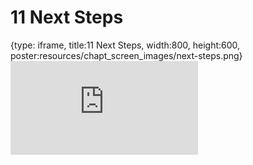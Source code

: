 # 11 Next Steps
 
{type: iframe, title:11 Next Steps, width:800, height:600, poster:resources/chapt_screen_images/next-steps.png}
![](https://vgaysin1.github.io/CURE-MicrobialMysteries-test/next-steps.html)
 

 
